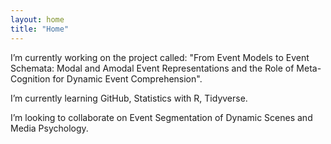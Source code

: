 ```yaml
---
layout: home
title: "Home"
---
```


I’m currently working on the project called: "From Event Models to Event Schemata: Modal and Amodal Event Representations and the Role of Meta-Cognition for Dynamic Event Comprehension".

I’m currently learning GitHub, Statistics with R, Tidyverse.

I’m looking to collaborate on Event Segmentation of Dynamic Scenes and Media Psychology.
